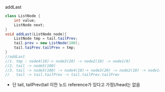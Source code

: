 addLast

```java
class ListNode {
    int value;
    ListNode next;
}
void addLast(ListNode node){
	ListNode tmp = tail.tailPrev;
	tail.prev = new ListNode(100);
	tail.taiPrev.tailPrev = tmp;
}
//addLast
//1. tmp : node4(10)-> node3(20) -> node2(10) -> node1(0)
//2. tail -> node5(100)
//3. tail -> node5(100) -> node4(10)-> node3(20) -> node2(10) -> node1(0)
//   tail -> tail.tailPrev -> tail.tailPrev.tailPrev
```

- 단 tail, tailPrev(tail 이전 노드 reference가 있다고 가정)/head는 없음